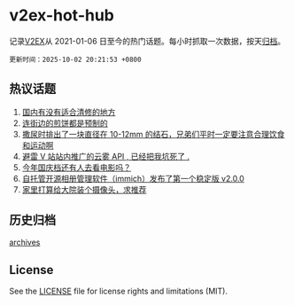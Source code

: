 # v2ex-hot-hub

 记录[V2EX](https://www.v2ex.com/)从 2021-01-06 日至今的热门话题。每小时抓取一次数据，按天[归档](archives)。

`更新时间：2025-10-02 20:21:53 +0800`

## 热议话题

1. [国内有没有适合清修的地方](https://www.v2ex.com/t/1163111)
1. [连街边的煎饼都是预制的](https://www.v2ex.com/t/1163112)
1. [撒尿时排出了一块直径在 10-12mm 的结石，兄弟们平时一定要注意合理饮食和运动啊](https://www.v2ex.com/t/1163103)
1. [避雷 V 站站内推广的云雾 API , 已经把我坑死了 .](https://www.v2ex.com/t/1163131)
1. [今年国庆档还有人去看电影吗？](https://www.v2ex.com/t/1163132)
1. [自托管开源相册管理软件（immich）发布了第一个稳定版 v2.0.0](https://www.v2ex.com/t/1163110)
1. [家里打算给大院装个摄像头，求推荐](https://www.v2ex.com/t/1163121)

## 历史归档

[archives](archives)

## License

See the [LICENSE](LICENSE) file for license rights and limitations (MIT).
